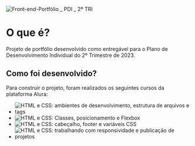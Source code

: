![Front-end-Portfólio _ PDI _ 2º TRI](https://github.com/juliarcha/portfolio/assets/115160994/b55ef09f-64b0-404b-8998-ce696d7a769e)

# O que é?

Projeto de portfólio desenvolvido como entregável para o Plano de Desenvolvimento Individual do 2º Trimestre de 2023.

## Como foi desenvolvido?

Para construir o projeto, foram realizados os seguintes cursos da plataforma Alura:

* ![HTML e CSS: ambientes de desenvolvimento, estrutura de arquivos e tags](https://cursos.alura.com.br/course/html-css-ambiente-arquivos-tags)
* ![HTML e CSS: Classes, posicionamento e Flexbox](https://cursos.alura.com.br/course/html-css-classes-posicionamento-flexbox)
* ![HTML e CSS: cabeçalho, footer e variáveis CSS](https://cursos.alura.com.br/course/html-css-cabecalho-footer-variaveis-css)
* ![HTML e CSS: trabalhando com responsividade e publicação de projetos](https://cursos.alura.com.br/course/html-css-responsividade-publicacao-projetos)
